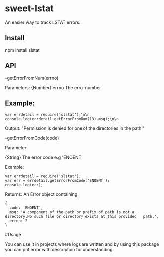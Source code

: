 sweet-lstat
===========
An easier way to track LSTAT errors.

Install
--------------------
npm install slstat

API
--------------------------
-getErrorFromNum(errno)

Parameters:
{Number} errno The error number

Example: 
---------------------

```
var errdetail = require('slstat');\n\n
console.log(errdetail.getErrorFromNum(13).msg);\n\n
```

Output: "Permission is denied for one of the directories in the path."

-getErrorFromCode(code)

Parameter:

{String} The error code e.g 'ENOENT'

Example:
```
var errdetail = require('slstat');
var err = errdetail.getErrorFromCode('ENOENT');
console.log(err);
```

Returns: An Error object containing
```
{
  code: 'ENOENT',
  msg: 'A component of the path or prefix of path is not a directory.No such file or directory exists at this provided   path.',
  errno: 2
}
```

#Usage

You can use it in projects where logs are written and by using this package you can put error with description for understanding.
